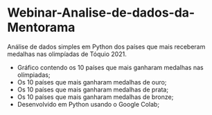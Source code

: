 # Webinar-Analise-de-dados-da-Mentorama
Análise de dados simples em Python dos países que mais receberam medalhas nas olimpíadas de Tóquio 2021.
- Gráfico contendo os 10 países que mais ganharam medalhas nas olímpiadas;
- Os 10 países que mais ganharam medalhas de ouro;
- Os 10 países que mais ganharam medalhas de prata;
- Os 10 países que mais ganharam medalhas de bronze;
- Desenvolvido em Python usando o Google Colab;
